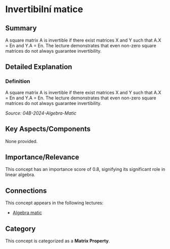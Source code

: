 # Invertibilní matice

## Summary

A square matrix A is invertible if there exist matrices X and Y such that A.X = En and Y.A = En. The lecture demonstrates that even non-zero square matrices do not always guarantee invertibility.

## Detailed Explanation

### Definition
A square matrix A is invertible if there exist matrices X and Y such that A.X = En and Y.A = En. The lecture demonstrates that even non-zero square matrices do not always guarantee invertibility.

_Source: 04B-2024-Algebra-Matic_

## Key Aspects/Components

None provided.

## Importance/Relevance

This concept has an importance score of 0.8, signifying its significant role in linear algebra.

## Connections

This concept appears in the following lectures:
*   [Algebra matic](04B-2024-Algebra-Matic)

## Category

This concept is categorized as a **Matrix Property**.